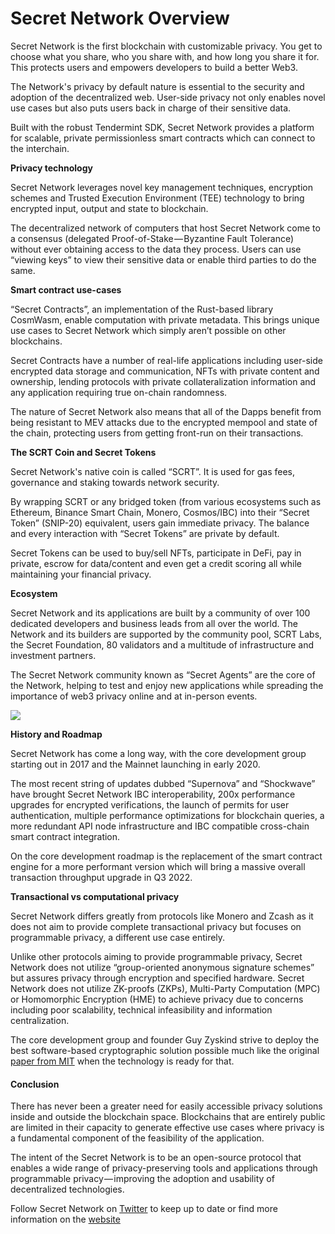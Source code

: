 # Secret Network Overview

Secret Network is the first blockchain with customizable privacy. You get to choose what you share, who you share with, and how long you share it for. This protects users and empowers developers to build a better Web3.&#x20;

The Network's privacy by default nature is essential to the security and adoption of the decentralized web. User-side privacy not only enables novel use cases but also puts users back in charge of their sensitive data.

Built with the robust Tendermint SDK, Secret Network provides a platform for scalable, private permissionless smart contracts which can connect to the interchain.&#x20;

**Privacy technology**

Secret Network leverages novel key management techniques, encryption schemes and Trusted Execution Environment (TEE) technology to bring encrypted input, output and state to blockchain.

The decentralized network of computers that host Secret Network come to a consensus (delegated Proof-of-Stake — Byzantine Fault Tolerance) without ever obtaining access to the data they process. Users can use “viewing keys” to view their sensitive data or enable third parties to do the same.

**Smart contract use-cases**

“Secret Contracts”, an implementation of the Rust-based library CosmWasm, enable computation with private metadata. This brings unique use cases to Secret Network which simply aren’t possible on other blockchains.&#x20;

Secret Contracts have a number of real-life applications including user-side encrypted data storage and communication, NFTs with private content and ownership, lending protocols with private collateralization information and any application requiring true on-chain randomness.

The nature of Secret Network also means that all of the Dapps benefit from being resistant to MEV attacks due to the encrypted mempool and state of the chain, protecting users from getting front-run on their transactions.&#x20;

**The SCRT Coin and Secret Tokens**

Secret Network's native coin is called “SCRT”. It is used for gas fees, governance and staking towards network security.&#x20;

By wrapping SCRT or any bridged token (from various ecosystems such as Ethereum, Binance Smart Chain, Monero, Cosmos/IBC) into their “Secret Token” (SNIP-20) equivalent, users gain immediate privacy. The balance and every interaction with “Secret Tokens” are private by default.&#x20;

Secret Tokens can be used to buy/sell NFTs, participate in DeFi, pay in private, escrow for data/content and even get a credit scoring all while maintaining your financial privacy.

**Ecosystem**

Secret Network and its applications are built by a community of over 100 dedicated developers and business leads from all over the world. The Network and its builders are supported by the community pool, SCRT Labs, the Secret Foundation, 80 validators and a multitude of infrastructure and investment partners.&#x20;

The Secret Network community known as “Secret Agents” are the core of the Network, helping to test and enjoy new applications while spreading the importance of web3 privacy online and at in-person events.

![](https://cdn-images-1.medium.com/max/800/0\*1EnJw32oGDihRO02.jpeg)

**History and Roadmap**

Secret Network has come a long way, with the core development group starting out in 2017 and the Mainnet launching in early 2020.&#x20;

The most recent string of updates dubbed “Supernova” and “Shockwave” have brought Secret Network IBC interoperability, 200x performance upgrades for encrypted verifications, the launch of permits for user authentication, multiple performance optimizations for blockchain queries, a more redundant API node infrastructure and IBC compatible cross-chain smart contract integration.&#x20;

On the core development roadmap is the replacement of the smart contract engine for a more performant version which will bring a massive overall transaction throughput upgrade in Q3 2022.

**Transactional vs computational privacy**

Secret Network differs greatly from protocols like Monero and Zcash as it does not aim to provide complete transactional privacy but focuses on programmable privacy, a different use case entirely.

Unlike other protocols aiming to provide programmable privacy, Secret Network does not utilize “group-oriented anonymous signature schemes” but assures privacy through encryption and specified hardware. Secret Network does not utilize ZK-proofs (ZKPs), Multi-Party Computation (MPC) or Homomorphic Encryption (HME) to achieve privacy due to concerns including poor scalability, technical infeasibility and information centralization.

The core development group and founder Guy Zyskind strive to deploy the best software-based cryptographic solution possible much like the original [paper from MIT](http://homepage.cs.uiowa.edu/\~ghosh/blockchain.pdf) when the technology is ready for that.

#### Conclusion

There has never been a greater need for easily accessible privacy solutions inside and outside the blockchain space. Blockchains that are entirely public are limited in their capacity to generate effective use cases where privacy is a fundamental component of the feasibility of the application.&#x20;

The intent of the Secret Network is to be an open-source protocol that enables a wide range of privacy-preserving tools and applications through programmable privacy — improving the adoption and usability of decentralized technologies.

Follow Secret Network on [Twitter](https://twitter.com/secretnetwork) to keep up to date or find more information on the [website](https://scrt.network/)

##



### &#x20;
